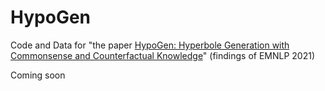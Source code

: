 # HypoGen
Code and Data for "the paper [HypoGen: Hyperbole Generation with Commonsense and Counterfactual Knowledge](https://arxiv.org/pdf/2109.05097.pdf)" (findings of EMNLP 2021)

Coming soon
